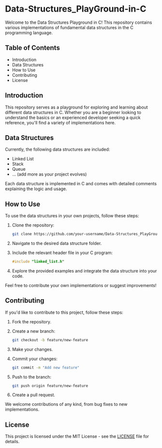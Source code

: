 # Data-Structures_PlayGround-in-C

Welcome to the Data Structures Playground in C! This repository contains various implementations of fundamental data structures in the C programming language.

## Table of Contents
- Introduction
- Data Structures
- How to Use
- Contributing
- License

## Introduction

This repository serves as a playground for exploring and learning about different data structures in C. Whether you are a beginner looking to understand the basics or an experienced developer seeking a quick reference, you'll find a variety of implementations here.

## Data Structures

Currently, the following data structures are included:
- Linked List
- Stack
- Queue
- ... (add more as your project evolves)

Each data structure is implemented in C and comes with detailed comments explaining the logic and usage.

## How to Use

To use the data structures in your own projects, follow these steps:

1. Clone the repository:

    ```bash
    git clone https://github.com/your-username/Data-Structures_PlayGround-in-C.git
    ```

2. Navigate to the desired data structure folder.

3. Include the relevant header file in your C program:

    ```c
    #include "linked_list.h"
    ```

4. Explore the provided examples and integrate the data structure into your code.

Feel free to contribute your own implementations or suggest improvements!

## Contributing

If you'd like to contribute to this project, follow these steps:

1. Fork the repository.

2. Create a new branch:

    ```bash
    git checkout -b feature/new-feature
    ```

3. Make your changes.

4. Commit your changes:

    ```bash
    git commit -m "Add new feature"
    ```

5. Push to the branch:

    ```bash
    git push origin feature/new-feature
    ```

6. Create a pull request.

We welcome contributions of any kind, from bug fixes to new implementations.

## License

This project is licensed under the MIT License - see the [LICENSE](LICENSE) file for details.
